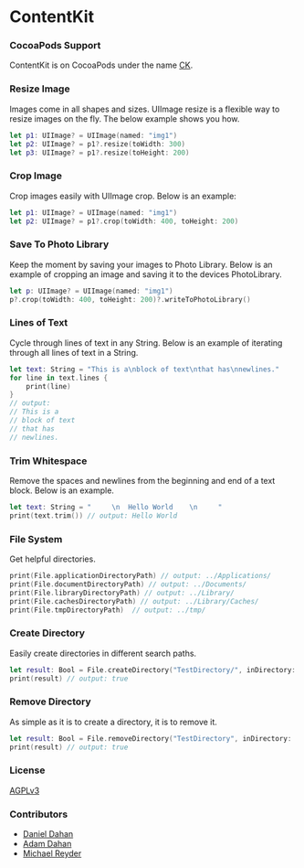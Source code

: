 # ContentKit

### CocoaPods Support

ContentKit is on CocoaPods under the name [CK](https://cocoapods.org/?q=CK).

### Resize Image

Images come in all shapes and sizes. UIImage resize is a flexible way to resize images on the fly. The below example shows you how.

```swift
let p1: UIImage? = UIImage(named: "img1")
let p2: UIImage? = p1?.resize(toWidth: 300)
let p3: UIImage? = p1?.resize(toHeight: 200)
```

### Crop Image

Crop images easily with UIImage crop. Below is an example:

```swift
let p1: UIImage? = UIImage(named: "img1")
let p2: UIImage? = p1?.crop(toWidth: 400, toHeight: 200)
```

### Save To Photo Library

Keep the moment by saving your images to Photo Library. Below is an example of cropping an image and saving it to the devices PhotoLibrary.

```swift
let p: UIImage? = UIImage(named: "img1")
p?.crop(toWidth: 400, toHeight: 200)?.writeToPhotoLibrary()
```

### Lines of Text

Cycle through lines of text in any String. Below is an example of iterating through all lines of text in a String.

```swift
let text: String = "This is a\nblock of text\nthat has\nnewlines."
for line in text.lines {
	print(line)
}
// output:
// This is a
// block of text
// that has
// newlines.
```

### Trim Whitespace

Remove the spaces and newlines from the beginning and end of a text block. Below is an example.

```swift
let text: String = "     \n  Hello World    \n     "
print(text.trim()) // output: Hello World
```

### File System

Get helpful directories.

```swift
print(File.applicationDirectoryPath) // output: ../Applications/
print(File.documentDirectoryPath) // output: ../Documents/
print(File.libraryDirectoryPath) // output: ../Library/
print(File.cachesDirectoryPath) // output: ../Library/Caches/
print(File.tmpDirectoryPath)  // output: ../tmp/
```

### Create Directory

Easily create directories in different search paths.

```swift
let result: Bool = File.createDirectory("TestDirectory/", inDirectory: .DocumentDirectory)
print(result) // output: true
```

### Remove Directory

As simple as it is to create a directory, it is to remove it.

```swift
let result: Bool = File.removeDirectory("TestDirectory", inDirectory: .DocumentDirectory)
print(result) // output: true
```

### License

[AGPLv3](http://choosealicense.com/licenses/agpl-3.0/)

### Contributors

* [Daniel Dahan](https://github.com/danieldahan)
* [Adam Dahan](https://github.com/adamdahan)
* [Michael Reyder](https://github.com/michaelReyder)
